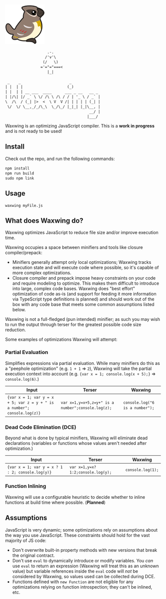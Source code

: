 ![Waxwing logo](https://raw.githubusercontent.com/bendmorris/waxwing/master/assets/waxwing-128.png)

```
                   .-.
                  /'v'\
                 (/   \)
                ='="="===<
                   |_|

 _    _                      _             
| |  | |                    (_)            
| |  | | __ ___  ____      ___ _ __   __ _ 
| |/\| |/ _` \ \/ /\ \ /\ / / | '_ \ / _` |
\  /\  / (_| |>  <  \ V  V /| | | | | (_| |
 \/  \/ \__,_/_/\_\  \_/\_/ |_|_| |_|\__, |
                                      __/ |
                                     |___/ 
```

Waxwing is an optimizing JavaScript compiler. This is a **work in progress** and is not ready to be used!

## Install

Check out the repo, and run the following commands:

```shell
npm install
npm run build
sudo npm link
```

## Usage

```shell
waxwing myFile.js
```

## What does Waxwing do?

Waxwing optimizes JavaScript to reduce file size and/or improve execution time.

Waxwing occupies a space between minifiers and tools like closure compiler/prepack:

- Minifiers generally attempt only local optimizations; Waxwing tracks execution state and will execute code where possible, so it's capable of more complex optimizations.
- Closure compiler and prepack impose heavy constraints on your code and require modeling to optimize. This makes them difficult to introduce into large, complex code bases. Waxwing does "best effort" optimization of code as-is (and support for feeding it more information via TypeScript type definitions is planned) and should work out of the box with any code base that meets some common assumptions listed below.

Waxwing is not a full-fledged (pun intended) minifier; as such you may wish to run the output through terser for the greatest possible code size reduction.

Some examples of optimizations Waxwing will attempt:

### Partial Evaluation

Simplifies expressions via partial evaluation. While many minifiers do this as a "peephole optimization" (e.g. `1 + 1` => `2`), Waxwing will take the partial execution context into account (e.g. `{var x = 1; console.log(x + 5);}` => `console.log(6)`.)

| Input | Terser | Waxwing |
| --- | --- | --- |
| `{var x = 1; var y = x + 5; var z = y + " is a number"; console.log(z)}` | `var x=1,y=x+5,z=y+" is a number";console.log(z);` | `console.log("6 is a number");` |

### Dead Code Elimination (DCE)

Beyond what is done by typical minifiers, Waxwing will eliminate dead declarations (variables or functions whose values aren't needed after optimization.)

| Input | Terser | Waxwing |
| --- | --- | --- |
| `{var x = 1; var y = x ? 1 : 2; console.log(y)}` | `var x=1,y=x?1:2;console.log(y);` | `console.log(1);` |

### Function Inlining

Waxwing will use a configurable heuristic to decide whether to inline functions at build time where possible. (**Planned**)

## Assumptions

JavaScript is very dynamic; some optimizations rely on assumptions about the way you use JavaScript. These constraints should hold for the vast majority of JS code:

- Don't overwrite built-in property methods with new versions that break the original contract.
- Don't use `eval` to dynamically introduce or modify variables. You *can* use `eval` to return an expression (Waxwing will treat this as an unknown value) but variable references inside the `eval` code will *not* be considered by Waxwing, so values used can be collected during DCE.
- Functions defined with `new Function` are not eligible for any optimizations relying on function introspection; they can't be inlined, etc.
